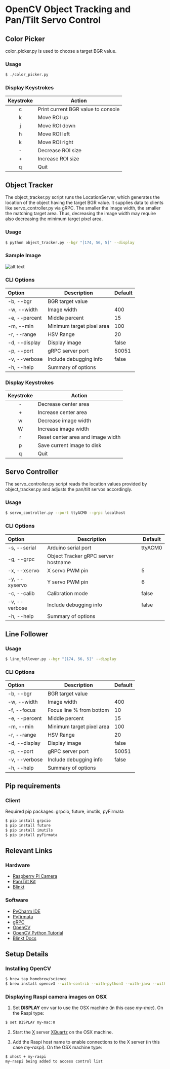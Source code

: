 # OpenCV Object Tracking and Pan/Tilt Servo Control


## Color Picker 

color_picker.py is used to choose a target BGR value.

### Usage 

```bash
$ ./color_picker.py 
```

### Display Keystrokes

| Keystroke  | Action                                             |
|:----------:|----------------------------------------------------|
| c          | Print current BGR value to console                 |
| k          | Move ROI up                                        |
| j          | Move ROI down                                      |
| h          | Move ROI left                                      |
| k          | Move ROI right                                     |
| -          | Decrease ROI size                                  |
| +          | Increase ROI size                                  |
| q          | Quit                                               |


## Object Tracker

The object_tracker.py script runs the LocationServer, which generates 
the location of the object having the target BGR value. It supplies data to 
clients like servo_controller.py via gRPC. The smaller the image width, the smaller 
the matching target area. Thus, decreasing the image width may require also 
decreasing the minimum target pixel area.

### Usage 

```bash
$ python object_tracker.py --bgr "[174, 56, 5]" --display 
```

### Sample Image

![alt text](https://github.com/pambrose/opencv_object_tracking/raw/master/docs/target_img.png "Object Tracking")


### CLI Options

| Option         | Description                                        | Default |
|:---------------|----------------------------------------------------|---------|
| -b, --bgr      | BGR target value                                   |         |
| -w, --width    | Image width                                        | 400     |
| -e, --percent  | Middle percent                                     | 15      |
| -m, --min      | Minimum target pixel area                          | 100     |
| -r, --range    | HSV Range                                          | 20      |
| -d, --display  | Display image                                      | false   |
| -p, --port     | gRPC server port                                   | 50051   |
| -v, --verbose  | Include debugging info                             | false   |
| -h, --help     | Summary of options                                 |         |


### Display Keystrokes

| Keystroke  | Action                                             |
|:----------:|----------------------------------------------------|
| -          | Decrease center area                               |
| +          | Increase center area                               |
| w          | Decrease image width                               |
| W          | Increase image width                               |
| r          | Reset center area and image width                  |
| p          | Save current image to disk                         |
| q          | Quit                                               |


## Servo Controller

The servo_controller.py script reads the location values provided by object_tracker.py
and adjusts the pan/tilt servos accordingly.

### Usage 

```bash
$ servo_controller.py --port ttyACM0 --grpc localhost
```

### CLI Options

| Option         | Description                                        | Default |
|:---------------|----------------------------------------------------|---------|
| -s, --serial   | Arduino serial port                                | ttyACM0 |
| -g, --grpc     | Object Tracker gRPC server hostname                |         |
| -x, --xservo   | X servo PWM pin                                    | 5       |
| -y, --xyservo  | Y servo PWM pin                                    | 6       |
| -c, --calib    | Calibration mode                                   | false   |
| -v, --verbose  | Include debugging info                             | false   |
| -h, --help     | Summary of options                                 |         |


## Line Follower

### Usage 

```bash
$ line_follower.py --bgr "[174, 56, 5]" --display 
```

### CLI Options

| Option         | Description                                        | Default |
|:---------------|----------------------------------------------------|---------|
| -b, --bgr      | BGR target value                                   |         |
| -w, --width    | Image width                                        | 400     |
| -f, --focus    | Focus line % from bottom                           | 10      |
| -e, --percent  | Middle percent                                     | 15      |
| -m, --min      | Minimum target pixel area                          | 100     |
| -r, --range    | HSV Range                                          | 20      |
| -d, --display  | Display image                                      | false   |
| -p, --port     | gRPC server port                                   | 50051   |
| -v, --verbose  | Include debugging info                             | false   |
| -h, --help     | Summary of options                                 |         |

## Pip requirements

### Client

Required pip packages: grpcio, future, imutils, pyFirmata

```bash
$ pip install grpcio
$ pip install future
$ pip install imutils
$ pip install pyFirmata
```


## Relevant Links

### Hardware
* [Raspberry Pi Camera](https://www.adafruit.com/products/3099)
* [Pan/Tilt Kit](https://www.adafruit.com/product/1967)
* [Blinkt](https://www.adafruit.com/products/3195)

### Software
* [PyCharm IDE](https://www.jetbrains.com/pycharm/)
* [Pyfirmata](https://github.com/tino/pyFirmata)
* [gRPC](http://www.grpc.io/docs/tutorials/basic/python.html)
* [OpenCV](https://github.com/opencv/opencv)
* [OpenCV Python Tutorial](http://docs.opencv.org/3.0-beta/doc/py_tutorials/py_tutorials.html)
* [Blinkt Docs](http://docs.pimoroni.com/blinkt/)


## Setup Details

### Installing OpenCV

```bash
$ brew tap homebrew/science
$ brew install opencv3 --with-contrib --with-python3 --with-java --with-examples 
```

### Displaying Raspi camera images on OSX

1) Set **DISPLAY** env var to use the OSX machine (in this case *my-mac*). 
On the Raspi type:
```bash
$ set DISPLAY my-mac:0
```

2) Start the [X](https://en.wikipedia.org/wiki/X_Window_System) server [XQuartz](https://www.xquartz.org) 
on the OSX machine.

3) Add the Raspi host name to enable connections to the X server (in this case *my-raspi*). 
On the OSX machine type:
```bash
$ xhost + my-raspi
my-raspi being added to access control list
```
